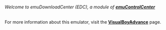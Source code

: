 ###### Welcome to emuDownloadCenter (EDC), a module of [**emuControlCenter**](https://github.com/PhoenixInteractiveNL/emuControlCenter/wiki/)

For more information about this emulator, visit the [**VisualBoyAdvance**](https://github.com/PhoenixInteractiveNL/emuDownloadCenter/wiki/Emulator-visualboyadvance#menu) page.

